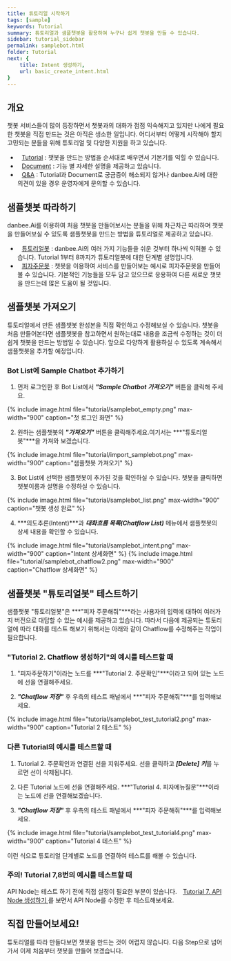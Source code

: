 ```yaml
---
title: 튜토리얼 시작하기
tags: [sample]
keywords: Tutorial
summary: 튜토리얼과 샘플챗봇을 활용하여 누구나 쉽게 챗봇을 만들 수 있습니다.
sidebar: tutorial_sidebar
permalink: samplebot.html
folder: Tutorial
next: {
    title: Intent 생성하기,
    url: basic_create_intent.html
}
---
```


## 개요

챗봇 서비스들이 많이 등장하면서 챗봇과의 대화가 점점 익숙해지고 있지만 나에게 필요한 챗봇을 직접 만드는 것은 아직은 생소한 일입니다. 어디서부터 어떻게 시작해야 할지 고민되는 분들을 위해 튜토리얼 및 다양한 지원을 하고 있습니다.
- <span style="color:#f69023;"><i class="fa fa-external-link-square" aria-hidden="true" style="margin: 0px 5px"></i>[Tutorial](/samplebot.html)</span> : 챗봇을 만드는 방법을 순서대로 배우면서 기본기를 익힐 수 있습니다.
- <span style="color:#f69023;"><i class="fa fa-external-link-square" aria-hidden="true" style="margin: 0px 5px"></i>[Document](/index.html)</span> : 기능 별 자세한 설명을 제공하고 있습니다.
- <span style="color:#f69023;"><i class="fa fa-external-link-square" aria-hidden="true" style="margin: 0px 5px"></i>[Q&A](http://doc.danbee.ai/feedback.html#qa-%EA%B2%8C%EC%8B%9C%ED%8C%90)</span> : Tutorial과 Document로 궁금증이 해소되지 않거나 danbee.Ai에 대한 의견이 있을 경우 운영자에게 문의할 수 있습니다.

## 샘플챗봇 따라하기

danbee.Ai를 이용하여 처음 챗봇을 만들어보시는 분들을 위해 차근차근 따라하며 챗봇을 만들어보실 수 있도록 샘플챗봇을 만드는 방법을 튜토리얼로 제공하고 있습니다.

- <span style="color:#f69023;"><i class="fa fa-external-link-square" aria-hidden="true" style="margin: 0px 5px"></i>[튜토리얼봇](/basic_create_intent.html)</span> : danbee.Ai의 여러 가지 기능들을 쉬운 것부터 하나씩 익혀볼 수 있습니다. Tutorial 1부터 8까지가 튜토리얼봇에 대한 단계별 설명입니다.
- <span style="color:#f69023;"><i class="fa fa-external-link-square" aria-hidden="true" style="margin: 0px 5px"></i>[피자주문봇](/basic_create_intent.html)</span> : 챗봇을 이용하여 서비스를 만들어보는 예시로 피자주문봇을 만들어볼 수 있습니다. 기본적인 기능들을 모두 담고 있으므로 응용하여 다른 새로운 챗봇을 만드는데 많은 도움이 될 것입니다.

## 샘플챗봇 가져오기
튜토리얼에서 만든 샘플챗봇 완성본을 직접 확인하고 수정해보실 수 있습니다. 챗봇을 처음 만들어본다면 샘플챗봇을 참고하면서 원하는대로 내용을 조금씩 수정하는 것이 더 쉽게 챗봇을 만드는 방법일 수 있습니다. 앞으로 다양하게 활용하실 수 있도록 계속해서 샘플챗봇을 추가할 예정입니다.

### Bot List에 Sample Chatbot 추가하기
1) 먼저 로그인한 후 Bot List에서 ***"Sample Chatbot 가져오기"*** 버튼을 클릭해 주세요.

{% include image.html file="tutorial/samplebot_empty.png" max-width="900" caption="첫 로그인 화면" %}

2) 원하는 샘플챗봇의 ***"가져오기"*** 버튼을 클릭해주세요.여기서는 ***"튜토리얼봇"***을 가져와 보겠습니다.

{% include image.html file="tutorial/import_samplebot.png" max-width="900" caption="샘플챗봇 가져오기" %}

3) Bot List에 선택한 샘플챗봇이 추가된 것을 확인하실 수 있습니다. 챗봇을 클릭하면 챗봇이름과 설명을 수정하실 수 있습니다.

{% include image.html file="tutorial/samplebot_list.png" max-width="900" caption="챗봇 생성 완료" %}

4) ***의도추론(Intent)***과 ***대화흐름 목록(Chatflow List)*** 메뉴에서 샘플챗봇의 상세 내용을 확인할 수 있습니다.

{% include image.html file="tutorial/samplebot_intent.png" max-width="900" caption="Intent 상세화면" %}
{% include image.html file="tutorial/samplebot_chatflow2.png" max-width="900" caption="Chatflow 상세화면" %}

## 샘플챗봇 "튜토리얼봇" 테스트하기
샘플챗봇 "튜토리얼봇"은 ***"피자 주문해줘"***라는 사용자의 입력에 대하여 여러가지 버전으로 대답할 수 있는 예시를 제공하고 있습니다. 따라서 다음에 제공되는 튜토리얼에 따라 대화를 테스트 해보기 위해서는 아래와 같이 Chatflow를 수정해주는 작업이 필요합니다.

### "Tutorial 2. Chatflow 생성하기"의 예시를 테스트할 때
1) "피자주문하기"이라는 노드를 ***"Tutorial 2. 주문확인"***이라고 되어 있는 노드에 선을 연결해주세요.

2) ***"Chatflow 저장"*** 후 우측의 테스트 패널에서 ***"피자 주문해줘"***를 입력해보세요.

{% include image.html file="tutorial/samplebot_test_tutorial2.png" max-width="900" caption="Tutorial 2 테스트" %}

### 다른 Tutorial의 예시를 테스트할 때
1) Tutorial 2. 주문확인과 연결된 선을 지워주세요. 선을 클릭하고 ***[Delete] 키***를 누르면 선이 삭제됩니다. 

2) 다른 Tutorial 노드에 선을 연결해주세요. ***"Tutorial 4. 피자메뉴질문"***이라는 노드에 선을 연결해보겠습니다.

3) ***"Chatflow 저장"*** 후 우측의 테스트 패널에서 ***"피자 주문해줘"***를 입력해보세요.

{% include image.html file="tutorial/samplebot_test_tutorial4.png" max-width="900" caption="Tutorial 4 테스트" %}

이런 식으로 튜토리얼 단계별로 노드를 연결하여 테스트를 해볼 수 있습니다.

### 주의! Tutorial 7,8번의 예시를 테스트할 때
API Node는 테스트 하기 전에 직접 설정이 필요한 부분이 있습니다. <span style="color:#f69023;"><i class="fa fa-external-link-square" aria-hidden="true" style="margin: 0px 5px"></i>[Tutorial 7. API Node 생성하기 ](/basic_api_node.html)</span>를 보면서 API Node를 수정한 후 테스트해보세요.

## 직접 만들어보세요!
튜토리얼를 따라 만들다보면 챗봇을 만드는 것이 어렵지 않습니다. 다음 Step으로 넘어가서 이제 처음부터 챗봇을 만들어 보겠습니다.